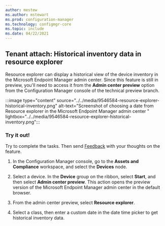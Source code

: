 ```yaml
---
author: mestew
ms.author: mstewart
ms.prod: configuration-manager
ms.technology: configmgr-core
ms.topic: include
ms.date: 04/22/2021
---
```


## <a name="bkmk_dex"></a> Tenant attach: Historical inventory data in resource explorer
<!--9546584-->
Resource explorer can display a historical view of the device inventory in the Microsoft Endpoint Manager admin center. Since this feature is still in preview, you'll need to access it from the **Admin center preview** option from the Configuration Manager console of the technical preview branch.

:::image type="content" source="../../media/9546584-resource-explorer-historical-inventory.png" alt-text="Screenshot of choosing a date from Resource explorer in the Microsoft Endpoint Manager admin center " lightbox="../../media/9546584-resource-explorer-historical-inventory.png":::

### Try it out!

Try to complete the tasks. Then send [Feedback](/configmgr/core/understand/find-help#product-feedback) with your thoughts on the feature.

1. In the Configuration Manager console, go to the **Assets and Compliance** workspace, and select the **Devices** node.

1. Select a device. In the **Device** group on the ribbon, select **Start**, and then select **Admin center preview**. This action opens the preview version of the Microsoft Endpoint Manager admin center in the default browser.
1. From the admin center preview, select **Resource explorer**.
1. Select a class, then enter a custom date in the date time picker to get historical inventory data.
